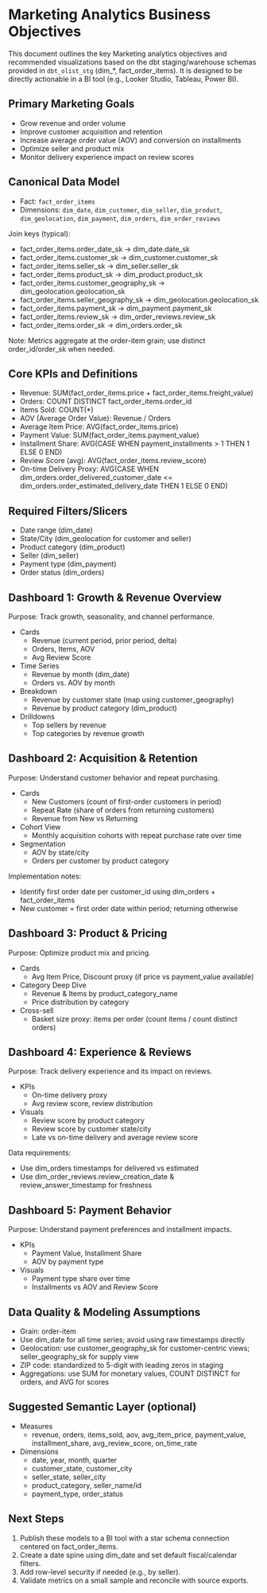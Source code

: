 # Marketing Analytics Business Objectives

This document outlines the key Marketing analytics objectives and recommended visualizations based on the dbt staging/warehouse schemas provided in `dbt_olist_stg` (dim_*, fact_order_items). It is designed to be directly actionable in a BI tool (e.g., Looker Studio, Tableau, Power BI).

## Primary Marketing Goals

- Grow revenue and order volume
- Improve customer acquisition and retention
- Increase average order value (AOV) and conversion on installments
- Optimize seller and product mix
- Monitor delivery experience impact on review scores

## Canonical Data Model

- Fact: `fact_order_items`
- Dimensions: `dim_date`, `dim_customer`, `dim_seller`, `dim_product`, `dim_geolocation`, `dim_payment`, `dim_orders`, `dim_order_reviews`

Join keys (typical):
- fact_order_items.order_date_sk → dim_date.date_sk
- fact_order_items.customer_sk → dim_customer.customer_sk
- fact_order_items.seller_sk → dim_seller.seller_sk
- fact_order_items.product_sk → dim_product.product_sk
- fact_order_items.customer_geography_sk → dim_geolocation.geolocation_sk
- fact_order_items.seller_geography_sk → dim_geolocation.geolocation_sk
- fact_order_items.payment_sk → dim_payment.payment_sk
- fact_order_items.review_sk → dim_order_reviews.review_sk
- fact_order_items.order_sk → dim_orders.order_sk

Note: Metrics aggregate at the order-item grain; use distinct order_id/order_sk when needed.

## Core KPIs and Definitions

- Revenue: SUM(fact_order_items.price + fact_order_items.freight_value)
- Orders: COUNT DISTINCT fact_order_items.order_id
- Items Sold: COUNT(*)
- AOV (Average Order Value): Revenue / Orders
- Average Item Price: AVG(fact_order_items.price)
- Payment Value: SUM(fact_order_items.payment_value)
- Installment Share: AVG(CASE WHEN payment_installments > 1 THEN 1 ELSE 0 END)
- Review Score (avg): AVG(fact_order_items.review_score)
- On-time Delivery Proxy: AVG(CASE WHEN dim_orders.order_delivered_customer_date <= dim_orders.order_estimated_delivery_date THEN 1 ELSE 0 END)

## Required Filters/Slicers

- Date range (dim_date)
- State/City (dim_geolocation for customer and seller)
- Product category (dim_product)
- Seller (dim_seller)
- Payment type (dim_payment)
- Order status (dim_orders)

## Dashboard 1: Growth & Revenue Overview

Purpose: Track growth, seasonality, and channel performance.

- Cards
  - Revenue (current period, prior period, delta)
  - Orders, Items, AOV
  - Avg Review Score
- Time Series
  - Revenue by month (dim_date)
  - Orders vs. AOV by month
- Breakdown
  - Revenue by customer state (map using customer_geography)
  - Revenue by product category (dim_product)
- Drilldowns
  - Top sellers by revenue
  - Top categories by revenue growth

## Dashboard 2: Acquisition & Retention

Purpose: Understand customer behavior and repeat purchasing.

- Cards
  - New Customers (count of first-order customers in period)
  - Repeat Rate (share of orders from returning customers)
  - Revenue from New vs Returning
- Cohort View
  - Monthly acquisition cohorts with repeat purchase rate over time
- Segmentation
  - AOV by state/city
  - Orders per customer by product category

Implementation notes:
- Identify first order date per customer_id using dim_orders + fact_order_items
- New customer = first order date within period; returning otherwise

## Dashboard 3: Product & Pricing

Purpose: Optimize product mix and pricing.

- Cards
  - Avg Item Price, Discount proxy (if price vs payment_value available)
- Category Deep Dive
  - Revenue & Items by product_category_name
  - Price distribution by category
- Cross-sell
  - Basket size proxy: items per order (count items / count distinct orders)

## Dashboard 4: Experience & Reviews

Purpose: Track delivery experience and its impact on reviews.

- KPIs
  - On-time delivery proxy
  - Avg review score, review distribution
- Visuals
  - Review score by product category
  - Review score by customer state/city
  - Late vs on-time delivery and average review score

Data requirements:
- Use dim_orders timestamps for delivered vs estimated
- Use dim_order_reviews.review_creation_date & review_answer_timestamp for freshness

## Dashboard 5: Payment Behavior

Purpose: Understand payment preferences and installment impacts.

- KPIs
  - Payment Value, Installment Share
  - AOV by payment type
- Visuals
  - Payment type share over time
  - Installments vs AOV and Review Score

## Data Quality & Modeling Assumptions

- Grain: order-item
- Use dim_date for all time series; avoid using raw timestamps directly
- Geolocation: use customer_geography_sk for customer-centric views; seller_geography_sk for supply view
- ZIP code: standardized to 5-digit with leading zeros in staging
- Aggregations: use SUM for monetary values, COUNT DISTINCT for orders, and AVG for scores

## Suggested Semantic Layer (optional)

- Measures
  - revenue, orders, items_sold, aov, avg_item_price, payment_value, installment_share, avg_review_score, on_time_rate
- Dimensions
  - date, year, month, quarter
  - customer_state, customer_city
  - seller_state, seller_city
  - product_category, seller_name/id
  - payment_type, order_status

## Next Steps

1. Publish these models to a BI tool with a star schema connection centered on fact_order_items.
2. Create a date spine using dim_date and set default fiscal/calendar filters.
3. Add row-level security if needed (e.g., by seller).
4. Validate metrics on a small sample and reconcile with source exports.
